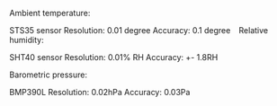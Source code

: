 Ambient temperature:

STS35 sensor
Resolution: 0.01 degree
Accuracy: 0.1 degree
 
Relative humidity:

SHT40 sensor
Resolution: 0.01% RH
Accuracy: +- 1.8RH
       
Barometric pressure:

BMP390L
Resolution: 0.02hPa
Accuracy: 0.03Pa
